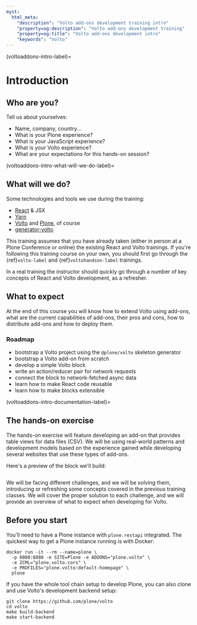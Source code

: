 ```yaml
---
myst:
  html_meta:
    "description": "Volto add-ons development training intro"
    "property=og:description": "Volto add-ons development training"
    "property=og:title": "Volto add-ons development intro"
    "keywords": "Volto"
---
```


(voltoaddons-intro-label)=

# Introduction

## Who are you?

Tell us about yourselves:

- Name, company, country...
- What is your Plone experience?
- What is your JavaScript experience?
- What is your Volto experience?
- What are your expectations for this hands-on session?

(voltoaddons-intro-what-will-we-do-label)=

## What will we do?

Some technologies and tools we use during the training:

- [React] & JSX
- [Yarn]
- [Volto] and [Plone], of course
- [generator-volto]

This training assumes that you have already taken (either in person at a Plone
Conference or online) the existing React and Volto trainings. If you're
following this training course on your own, you should first go through the
{ref}`volto-label` and {ref}`voltohandson-label` trainings.

In a real training the instructor should quickly go through a number of key
concepts of React and Volto development, as a refresher.

## What to expect

At the end of this course you will know how to extend Volto using add-ons, what
are the current capabilities of add-ons, their pros and cons, how to distribute
add-ons and how to deploy them.

### Roadmap

- bootstrap a Volto project using the `@plone/volto` skeleton generator
- bootstrap a Volto add-on from scratch
- develop a simple Volto block
- write an action/reducer pair for network requests
- connect the block to network-fetched async data
- learn how to make React code reusable
- learn how to make blocks extensible

(voltoaddons-intro-documentation-label)=

## The hands-on exercise

The hands-on exercise will feature developing an add-on that provides table
views for data files (CSV). We will be using real-world patterns and
development models based on the experience gained while developing several
websites that use these types of add-ons.

Here's a preview of the block we'll build:

```{image} _static/final-block.png
```

We will be facing different challenges, and we will be solving them, introducing
or refreshing some concepts covered in the previous training classes.
We will cover the proper solution to each challenge, and we will provide an
overview of what to expect when developing for Volto.

## Before you start

You'll need to have a Plone instance with `plone.restapi` integrated. The quickest
way to get a Plone instance running is with Docker:

```shell
docker run -it --rm --name=plone \
  -p 8080:8080 -e SITE=Plone -e ADDONS="plone.volto" \
  -e ZCML="plone.volto.cors" \
  -e PROFILES="plone.volto:default-homepage" \
  plone
```

If you have the whole tool chain setup to develop Plone, you can also clone
and use Volto's development backend setup:

```shell
git clone https://github.com/plone/volto
cd volto
make build-backend
make start-backend
```

[generator-volto]: https://github.com/plone/generator-volto
[plone]: https://plone.org
[react]: https://react.dev/
[volto]: https://github.com/plone/volto
[yarn]: https://yarnpkg.com
